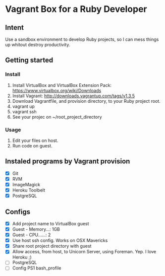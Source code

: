 # Vagrant Box for a Ruby Developer

## Intent

Use a sandbox environment to develop Ruby projects, so I can mess things up whitout destroy productivity.

## Getting started

### Install

 1. Install VirtualBox and VirtualBox Extension Pack: https://www.virtualbox.org/wiki/Downloads
 1. Install Vagrant: http://downloads.vagrantup.com/tags/v1.3.5
 1. Download Vagrantfile, and provision directory, to your Ruby project root.
 1. vagrant up
 1. vagrant ssh
 1. See your projec on ~/root_project_directory

### Usage

 1. Edit your files on host.
 1. Run code on guest.


## Instaled programs by Vagrant provision

 - [x] Git
 - [x] RVM
 - [x] ImageMagick
 - [x] Heroku Toolbelt
 - [x] PostgreSQL

## Configs

 - [x] Add project name to VirtualBox guest
 - [x] Guest - Memory...: 1GB
 - [x] Guest - CPU......: 2
 - [x] Use host ssh config. Works on OSX Mavericks
 - [x] Share root project directory with guest
 - [x] Allow access, from host, to Unicorn Server, using Foreman. Yep. I love Heroku ;)
 - [ ] PostgreSQL
 - [ ] Config PS1 bash_profile
